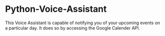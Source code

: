 # Python-Voice-Assistant
This Voice Assistant is capable of notifying you of your upcoming events on a particular day. It does so by accessing the Google Calender API.
